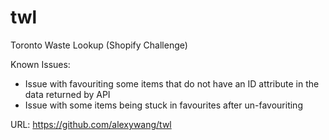 # twl
Toronto Waste Lookup (Shopify Challenge)

Known Issues:
- Issue with favouriting some items that do not have an ID attribute in the data returned by API
- Issue with some items being stuck in favourites after un-favouriting

URL: https://github.com/alexywang/twl
